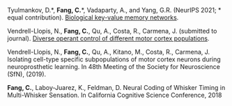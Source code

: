 ﻿
Tyulmankov, D.\*, **Fang, C.**\*, Vadaparty, A., and Yang, G.R. (NeurIPS 2021; * equal contribution). [Biological key-value memory networks](https://arxiv.org/abs/2110.13976#).

Vendrell-Llopis, N., **Fang, C.**, Qu, A., Costa, R., Carmena, J. (submitted to journal). [Diverse operant control of different motor cortex populations](https://www.biorxiv.org/content/10.1101/2021.10.29.466535v1).

Vendrell-Llopis, N., **Fang, C.**, Qu, A., Kitano, M., Costa, R., Carmena, J. Isolating cell-type specific subpopulations of motor cortex neurons during neuroprosthetic learning. In 48th Meeting of the Society for Neuroscience (SfN), (2019).

**Fang, C.**, Laboy-Juarez, K., Feldman, D. Neural Coding of Whisker Timing in Multi-Whisker Sensation. In California Cognitive Science Conference, 2018

